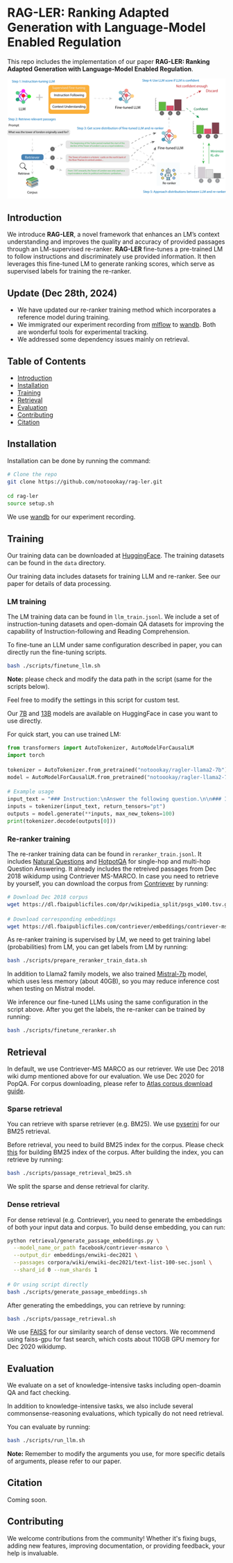 # RAG-LER: Ranking Adapted Generation with Language-Model Enabled Regulation

This repo includes the implementation of our paper **RAG-LER: Ranking Adapted Generation with Language-Model Enabled Regulation**.

![RAG-LER](img/RAG-LER.png)

## Introduction

We introduce **RAG-LER**, a novel framework that enhances an LM’s context understanding and improves the quality and accuracy of provided passages through an LM-supervised re-ranker. **RAG-LER** fine-tunes a pre-trained LM to follow instructions and discriminately use provided information. It then leverages this fine-tuned LM to generate ranking scores, which serve as supervised labels for training the re-ranker.

## Update (Dec 28th, 2024)

- We have updated our re-ranker training method which incorporates a reference model during training.
- We immigrated our experiment recording from [mlflow](https://mlflow.org) to [wandb](https://wandb.ai). Both are wonderful tools for experimental tracking.
- We addressed some dependency issues mainly on retrieval.

## Table of Contents

- [Introduction](#introduction)
- [Installation](#installation)
- [Training](#training)
- [Retrieval](#retrieval)
- [Evaluation](#evaluation)
- [Contributing](#contributing)
- [Citation](#citation)

<!-- Add Citation -->

## Installation

Installation can be done by running the command:

```bash
# Clone the repo
git clone https://github.com/notoookay/rag-ler.git

cd rag-ler
source setup.sh
```

We use [wandb](https://wandb.ai) for our experiment recording.

## Training

Our training data can be downloaded at [HuggingFace](https://huggingface.co/datasets/notoookay/rag-ler_train_data). The training datasets can be found in the `data` directory.

Our training data includes datasets for training LLM and re-ranker. See our paper for details of data processing.

### LM training

The LM training data can be found in `llm_train.jsonl`. We include a set of instruction-tuning datasets and open-domain QA datasets for improving the capability of Instruction-following and Reading Comprehension.

To fine-tune an LLM under same configuration described in paper, you can directly run the fine-tuning scripts.

```bash
bash ./scripts/finetune_llm.sh
```

**Note:** please check and modify the data path in the script (same for the scripts below).

Feel free to modify the settings in this script for custom test.

Our [7B](https://huggingface.co/notoookay/ragler-llama2-7b) and [13B](https://huggingface.co/notoookay/ragler-llama2-13b) models are available on HuggingFace in case you want to use directly.

For quick start, you can use trained LM:

```python
from transformers import AutoTokenizer, AutoModelForCausalLM
import torch

tokenizer = AutoTokenizer.from_pretrained("notoookay/ragler-llama2-7b")
model = AutoModelForCausalLM.from_pretrained("notoookay/ragler-llama2-7b", torch_dtype=torch.bfloat16, device_map="auto")

# Example usage
input_text = "### Instruction:\nAnswer the following question.\n\n### Input:\nQuestion:\nWhat is the capital of France?\n\n### Response:\n"
inputs = tokenizer(input_text, return_tensors="pt")
outputs = model.generate(**inputs, max_new_tokens=100)
print(tokenizer.decode(outputs[0]))
```

### Re-ranker training

The re-ranker training data can be found in `reranker_train.jsonl`. It includes [Natural Questions](https://ai.google.com/research/NaturalQuestions) and [HotpotQA](https://hotpotqa.github.io/index.html) for single-hop and multi-hop Question Answering. It already includes the retreived passages from Dec 2018 wikidump using Contriever MS-MARCO. In case you need to retrieve by yourself, you can download the corpus from [Contriever](https://github.com/facebookresearch/contriever) by running:

```bash
# Download Dec 2018 corpus
wget https://dl.fbaipublicfiles.com/dpr/wikipedia_split/psgs_w100.tsv.gz

# Download corresponding embeddings
wget https://dl.fbaipublicfiles.com/contriever/embeddings/contriever-msmarco/wikipedia_embeddings.tar
```

As re-ranker training is supervised by LM, we need to get training label (probabilities) from LM, you can get labels from LM by running:

```bash
bash ./scripts/prepare_reranker_train_data.sh
```

In addition to Llama2 family models, we also trained [Mistral-7b](https://huggingface.co/mistralai/Mistral-7B-v0.3) model, which uses less memory (about 40GB), so you may reduce inference cost when testing on Mistral model.

We inference our fine-tuned LLMs using the same configuration in the script above. After you get the labels, the re-ranker can be trained by running:

```bash
bash ./scripts/finetune_reranker.sh
```

## Retrieval

In default, we use Contriever-MS MARCO as our retriever. We use Dec 2018 wiki dump mentioned above for our evaluation. We use Dec 2020 for PopQA. For corpus downloading, please refer to [Atlas corpus download guide](https://github.com/facebookresearch/atlas?tab=readme-ov-file#corpora).

### Sparse retrieval

You can retrieve with sparse retriever (e.g. BM25). We use [pyserini](https://github.com/castorini/pyserini/tree/master) for our BM25 retrieval.

Before retrieval, you need to build BM25 index for the corpus. Please check [this](https://github.com/castorini/pyserini/blob/master/docs/usage-index.md#building-a-bm25-index-direct-java-implementation) for building BM25 index of the corpus. After building the index, you can retrieve by running:

```bash
bash ./scripts/passage_retrieval_bm25.sh
```

We split the sparse and dense retrieval for clarity.

### Dense retrieval

For dense retrieval (e.g. Contriever), you need to generate the embeddings of both your input data and corpus. To build dense embedding, you can run:

```bash
python retrieval/generate_passage_embeddings.py \
  --model_name_or_path facebook/contriever-msmarco \
  --output_dir embeddings/enwiki-dec2021 \
  --passages corpora/wiki/enwiki-dec2021/text-list-100-sec.jsonl \
  --shard_id 0 --num_shards 1

# Or using script directly
bash ./scripts/generate_passage_embeddings.sh
```

After generating the embeddings, you can retrieve by running:

```bash
bash ./scripts/passage_retrieval.sh
```

We use [FAISS](https://github.com/facebookresearch/faiss) for our similarity search of dense vectors. We recommend using faiss-gpu for fast search, which costs about 110GB GPU memory for Dec 2020 wikidump.

## Evaluation

We evaluate on a set of knowledge-intensive tasks including open-doamin QA and fact checking.

In addition to knowledge-intensive tasks, we also include several commonsense-reasoning evaluations, which typically do not need retrieval.

You can evaluate by running:

```bash
bash ./scripts/run_llm.sh
```

**Note:** Remember to modify the arguments you use, for more specific details of arguments, please refer to our paper.

## Citation

Coming soon.

## Contributing

We welcome contributions from the community! Whether it's fixing bugs, adding new features, improving documentation, or providing feedback, your help is invaluable.
